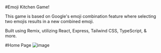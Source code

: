 #Emoji Kitchen Game!

This game is based on Google's emoji combination feature where selecting two emojis results in a new combined emoji.

Built using Remix, utilizing React, Express, Tailwind CSS, TypeScript, & more.

#Home Page
![image](https://github.com/user-attachments/assets/2c2e299a-035a-4ef8-82d8-c0a3b3f007b7)
